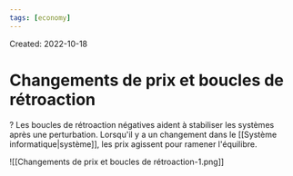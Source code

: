 ```yaml
---
tags: [economy] 
---
```

Created: 2022-10-18

# Changements de prix et boucles de rétroaction

?
Les boucles de rétroaction négatives aident à stabiliser les systèmes après une perturbation. Lorsqu'il y a un changement dans le [[Système informatique|système]], les prix agissent pour ramener l'équilibre.

![[Changements de prix et boucles de rétroaction-1.png]]

